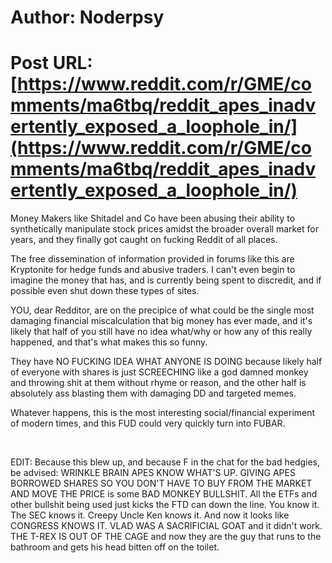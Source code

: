 # Author: Noderpsy
# Post URL: [https://www.reddit.com/r/GME/comments/ma6tbq/reddit_apes_inadvertently_exposed_a_loophole_in/](https://www.reddit.com/r/GME/comments/ma6tbq/reddit_apes_inadvertently_exposed_a_loophole_in/)


Money Makers like Shitadel and Co have been abusing their ability to synthetically manipulate stock prices amidst the broader overall market for years, and they finally got caught on fucking Reddit of all places.

The free dissemination of information provided in forums like this are Kryptonite for hedge funds and abusive traders.  I can't even begin to imagine the money that has, and is currently being spent to discredit, and if possible even shut down these types of sites.

YOU, dear Redditor, are on the precipice of what could be the single most damaging financial miscalculation that big money has ever made, and it's likely that half of you still have no idea what/why or how any of this really happened, and that's what makes this so funny.

They have NO FUCKING IDEA WHAT ANYONE IS DOING because likely half of everyone with shares is just SCREECHING like a god damned monkey and throwing shit at them without rhyme or reason, and the other half is absolutely ass blasting them with damaging DD and targeted memes.

Whatever happens, this is the most interesting social/financial experiment of modern times, and this FUD could very quickly turn into FUBAR.

&#x200B;

EDIT: Because this blew up, and because F in the chat for the bad hedgies, be advised: WRINKLE BRAIN APES KNOW WHAT'S UP.  GIVING APES BORROWED SHARES SO YOU DON'T HAVE TO BUY FROM THE MARKET AND MOVE THE PRICE is some BAD MONKEY BULLSHIT. All the ETFs and other bullshit being used just kicks the FTD can down the line. You know it.  The SEC knows it.  Creepy Uncle Ken knows it.  And now it looks like CONGRESS KNOWS IT.  VLAD WAS A SACRIFICIAL GOAT and it didn't work.  THE T-REX IS OUT OF THE CAGE and now they are the guy that runs to the bathroom and gets his head bitten off on the toilet.